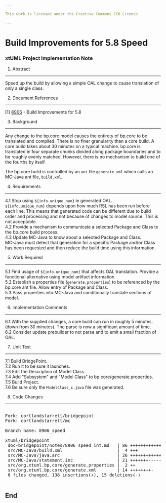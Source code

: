 ```yaml
---

This work is licensed under the Creative Commons CC0 License

---
```


# Build Improvements for 5.8 Speed
### xtUML Project Implementation Note


1. Abstract
-----------
Speed up the build by allowing a simple OAL change to cause translation
of only a single class.

2. Document References
----------------------
[1] [8906](https://support.onefact.net/issues/8906) - Build Improvements for 5.8  

3. Background
-------------
Any change to the bp.core model causes the entirety of bp.core to be
translated and compiled.  There is no finer granularity than a core build.
A core build takes about 30 minutes on a typical machine.  bp.core is
translated in four separate chunks divided along package boundaries and
to be roughly evenly matched.  However, there is no mechanism to build
one of the fourths by itself.

The bp.core build is controlled by an `ant` file `generate.xml` which
calls an MC-Java ant file, `build.xml`.

4. Requirements
---------------
4.1 Stop using `${info.unique_num}` in generated OAL.  
`${info.unique_num}` depends upon how much RSL has been run before
each line.  This means that generated code can be different due to
build order and processing and not because of changes to model source.
This is not acceptable.  
4.2 Provide a mechanism to communicate a selected Package and Class
to the bp.core build process.  
4.3 Update MC-Java to know about a selected Package and Class.  
MC-Java must detect that generation for a specific Package and/or
Class has been requested and then reduce the build time using this
information.  

5. Work Required
----------------
5.1 Find usage of `${info.unique_num}` that affects OAL translation.
Provide a functional alternative using model artifact information.  
5.2 Establish a properties file (`generate.properties`) to be referenced
by the bp.core ant file.  Allow entry of Package and Class.  
5.3 Pass properties into MC-Java and conditionally translate sections
of model.  
  
6. Implementation Comments
--------------------------
6.1 With the supplied changes, a core build can run in roughly 5 minutes.
(down from 30 minutes).  The parse is now a significant amount of time.  
6.2 Consider update prebuilder to not parse and to emit a small fraction
of OAL.
  
7. Unit Test
------------
7.1 Build BridgePoint.  
7.2 Run it to be sure it launches.  
7.3 Edit the Description of Model Class.  
7.4 Add "Subsystem" and "Model Class" to bp.core/generate.properties.  
7.5 Build Project.  
7.6 Be sure only the `ModelClass_c.java` file was generated.  

8. Code Changes
---------------
<pre>

Fork: cortlandstarrett/bridgepoint
Fork: cortlandstarrett/mc

Branch name: 8906_speed

xtuml/bridgepoint
 doc-bridgepoint/notes/8906_speed_int.md   | 86 +++++++++++++++++++++++++++++++++++++++++++++++++++
 src/MC-Java/build.xml                     |  4 +++
 src/MC-Java/java.arc                      | 26 +++++++++++++---
 src/MC-Java/statement.inc                 | 21 +++++++------
 src/org.xtuml.bp.core/generate.properties |  2 ++
 src/org.xtuml.bp.core/generate.xml        | 14 ++++++++-
 6 files changed, 138 insertions(+), 15 deletions(-)

</pre>

End
---

